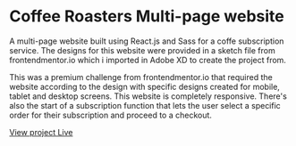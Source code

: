 # Coffee Roasters Multi-page website

A multi-page website built using React.js and Sass for a coffe subscription service. The designs for this website were provided in a sketch file from frontendmentor.io which i imported in Adobe XD to create the project from. 

This was a premium challenge from frontendmentor.io that required the website according to the design with specific designs created for mobile, tablet and desktop screens. This website is completely responsive. There's also the start of a subscription function that lets the user select a specific order for their subscription and proceed to a checkout.

[View project Live](https://ttboimike.github.io/coffee-roaster-website/)
